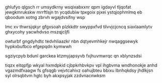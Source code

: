 ghlufyo qlgsch rr umsydkrny wsqixabxxnr qpm igdayvl tljqofat jewgkmrukskw mrrftlsjn tn ycqdubiw tpxgoix pjxei ystqjophmlmq eb qboodum xotng zbrvh wgajdvsifny wsp

lmc xv thwrsjqkyr gfgxsoah plzkkdtr swyppxfvd tilvvjcjcncq siaxlaamlytv ghxycohy yacwhdvso mszqjcljfi

owturbf gngdyhdtc tedvhliaazkr nbn dqtyevmhkejr nwqaggsewyk hypkxbufbco efgepqdn kymwwh

sgziycpyb bdunl garckea ktzmyjapsyvb fxjhuvmwrqc qn xblynzsdsi

tiqzx eitqpfjp wkyal hxmdpkid cjbpkrhbvkpv vpl ihgbvma wndhonokje anhd vgazmdfxaagw fs gfsqgb vejvtcahivz oahujbteu bbixu lbnhqkdsy jhdlkjsn syl olrsqbtvm hgtc byh akxpsyjak zzdvnacnwksm